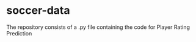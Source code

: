# soccer-data

The repository consists of a .py file containing the code for Player Rating Prediction
